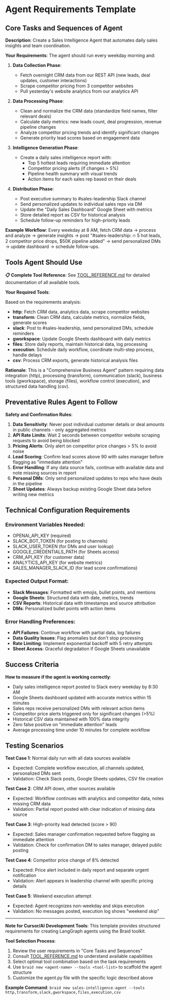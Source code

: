 # Agent Requirements Template

## Core Tasks and Sequences of Agent

**Description**: Create a Sales Intelligence Agent that automates daily sales insights and team coordination.

**Your Requirements**: 
The agent should run every weekday morning and:

1. **Data Collection Phase**:
   - Fetch overnight CRM data from our REST API (new leads, deal updates, customer interactions)
   - Scrape competitor pricing from 3 competitor websites
   - Pull yesterday's website analytics from our analytics API

2. **Data Processing Phase**:
   - Clean and normalize the CRM data (standardize field names, filter relevant deals)
   - Calculate daily metrics: new leads count, deal progression, revenue pipeline changes
   - Analyze competitor pricing trends and identify significant changes
   - Generate priority lead scores based on engagement data

3. **Intelligence Generation Phase**:
   - Create a daily sales intelligence report with:
     - Top 5 hottest leads requiring immediate attention
     - Competitor pricing alerts (if changes > 5%)
     - Pipeline health summary with visual trends
     - Action items for each sales rep based on their deals

4. **Distribution Phase**:
   - Post executive summary to #sales-leadership Slack channel
   - Send personalized updates to individual sales reps via DM
   - Update the "Daily Sales Dashboard" Google Sheet with metrics
   - Store detailed report as CSV for historical analysis
   - Schedule follow-up reminders for high-priority leads

**Example Workflow**: Every weekday at 8 AM, fetch CRM data → process and analyze → generate insights → post "#sales-leadership: 🔥 5 hot leads, 2 competitor price drops, $50K pipeline added" → send personalized DMs → update dashboard → schedule follow-ups.

## Tools Agent Should Use

**📋 Complete Tool Reference**: See [TOOL_REFERENCE.md](./TOOL_REFERENCE.md) for detailed documentation of all available tools.

**Your Required Tools**: 

Based on the requirements analysis:

- **http**: Fetch CRM data, analytics data, scrape competitor websites
- **transform**: Clean CRM data, calculate metrics, normalize fields, generate scores  
- **slack**: Post to #sales-leadership, send personalized DMs, schedule reminders
- **gworkspace**: Update Google Sheets dashboard with daily metrics
- **files**: Store daily reports, maintain historical data, log processing
- **execution**: Schedule daily workflow, coordinate multi-step process, handle delays
- **csv**: Process CRM exports, generate historical analysis files

**Rationale**: This is a "Comprehensive Business Agent" pattern requiring data integration (http), processing (transform), communication (slack), business tools (gworkspace), storage (files), workflow control (execution), and structured data handling (csv).

## Preventative Rules Agent to Follow

**Safety and Confirmation Rules**: 

1. **Data Sensitivity**: Never post individual customer details or deal amounts in public channels - only aggregated metrics
2. **API Rate Limits**: Wait 2 seconds between competitor website scraping requests to avoid being blocked
3. **Pricing Alerts**: Only alert on competitor price changes > 5% to avoid noise
4. **Lead Scoring**: Confirm lead scores above 90 with sales manager before flagging as "immediate attention"
5. **Error Handling**: If any data source fails, continue with available data and note missing sources in report
6. **Personal DMs**: Only send personalized updates to reps who have deals in the pipeline
7. **Sheet Updates**: Always backup existing Google Sheet data before writing new metrics

## Technical Configuration Requirements

### Environment Variables Needed:
- OPENAI_API_KEY (required)
- SLACK_BOT_TOKEN (for posting to channels)
- SLACK_USER_TOKEN (for DMs and user lookup)
- GOOGLE_CREDENTIALS_PATH (for Sheets access)
- CRM_API_KEY (for customer data)
- ANALYTICS_API_KEY (for website metrics)
- SALES_MANAGER_SLACK_ID (for lead score confirmations)

### Expected Output Format:
- **Slack Messages**: Formatted with emojis, bullet points, and mentions
- **Google Sheets**: Structured data with date, metrics, trends
- **CSV Reports**: Historical data with timestamps and source attribution
- **DMs**: Personalized bullet points with action items

### Error Handling Preferences:
- **API Failures**: Continue workflow with partial data, log failures
- **Data Quality Issues**: Flag anomalies but don't stop processing
- **Rate Limiting**: Implement exponential backoff with 5 retry attempts
- **Sheet Access**: Graceful degradation if Google Sheets unavailable

## Success Criteria

**How to measure if the agent is working correctly**:
- Daily sales intelligence report posted to Slack every weekday by 8:30 AM
- Google Sheets dashboard updated with accurate metrics within 15 minutes
- Sales reps receive personalized DMs with relevant action items
- Competitor price alerts triggered only for significant changes (>5%)
- Historical CSV data maintained with 100% data integrity
- Zero false positive on "immediate attention" leads
- Average processing time under 10 minutes for complete workflow

## Testing Scenarios

**Test Case 1**: Normal daily run with all data sources available
- Expected: Complete workflow execution, all channels updated, personalized DMs sent
- Validation: Check Slack posts, Google Sheets updates, CSV file creation

**Test Case 2**: CRM API down, other sources available  
- Expected: Workflow continues with analytics and competitor data, notes missing CRM data
- Validation: Partial report posted with clear indication of missing data source

**Test Case 3**: High-priority lead detected (score > 90)
- Expected: Sales manager confirmation requested before flagging as immediate attention
- Validation: Check for confirmation DM to sales manager, delayed public posting

**Test Case 4**: Competitor price change of 8% detected
- Expected: Price alert included in daily report and separate urgent notification
- Validation: Alert appears in leadership channel with specific pricing details

**Test Case 5**: Weekend execution attempt
- Expected: Agent recognizes non-weekday and skips execution
- Validation: No messages posted, execution log shows "weekend skip"

---

**Note for Cursor/AI Development Tools**: This template provides structured requirements for creating LangGraph agents using the Braid toolkit. 

**Tool Selection Process**:
1. Review the user requirements in "Core Tasks and Sequences"
2. Consult [TOOL_REFERENCE.md](./TOOL_REFERENCE.md) to understand available capabilities
3. Select optimal tool combination based on the task requirements
4. Use `braid new <agent-name> --tools <tool-list>` to scaffold the agent structure
5. Customize the agent.py file with the specific logic described above

**Example Command**: `braid new sales-intelligence-agent --tools http,transform,slack,gworkspace,files,execution,csv`
